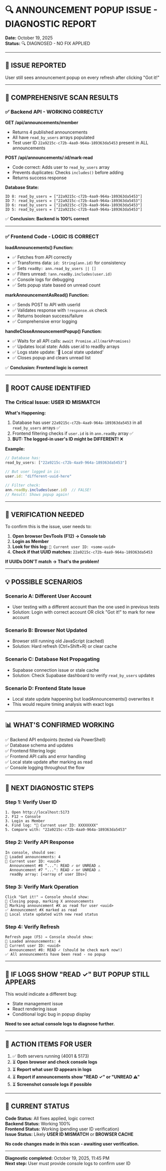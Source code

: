 # 🔍 ANNOUNCEMENT POPUP ISSUE - DIAGNOSTIC REPORT

**Date:** October 19, 2025  
**Status:** 🔍 DIAGNOSED - NO FIX APPLIED

---

## 🎯 ISSUE REPORTED

User still sees announcement popup on every refresh after clicking "Got it!"

---

## 🧪 COMPREHENSIVE SCAN RESULTS

### ✅ **Backend API - WORKING CORRECTLY**

**GET /api/announcements/member**

- Returns 4 published announcements
- All have `read_by_users` arrays populated
- Test user ID `22a9215c-c72b-4aa9-964a-189363da5453` present in ALL announcements

**POST /api/announcements/:id/mark-read**

- Code correct: Adds user to `read_by_users` array
- Prevents duplicates: Checks `includes()` before adding
- Returns success response

**Database State:**

```
ID 8: read_by_users = ["22a9215c-c72b-4aa9-964a-189363da5453"]
ID 7: read_by_users = ["22a9215c-c72b-4aa9-964a-189363da5453"]
ID 6: read_by_users = ["22a9215c-c72b-4aa9-964a-189363da5453"]
ID 5: read_by_users = ["22a9215c-c72b-4aa9-964a-189363da5453"]
```

✅ **Conclusion: Backend is 100% correct**

---

### ✅ **Frontend Code - LOGIC IS CORRECT**

**loadAnnouncements() Function:**

- ✅ Fetches from API correctly
- ✅ Transforms data: `id: String(ann.id)` for consistency
- ✅ Sets `readBy: ann.read_by_users || []`
- ✅ Filters unread: `!ann.readBy.includes(user.id)`
- ✅ Console logs for debugging
- ✅ Sets popup state based on unread count

**markAnnouncementAsRead() Function:**

- ✅ Sends POST to API with userId
- ✅ Validates response with `!response.ok` check
- ✅ Returns boolean success/failure
- ✅ Comprehensive error logging

**handleCloseAnnouncementPopup() Function:**

- ✅ Waits for all API calls: `await Promise.all(markPromises)`
- ✅ Updates local state: Adds user.id to readBy arrays
- ✅ Logs state update: '🔄 Local state updated'
- ✅ Closes popup and clears unread list

✅ **Conclusion: Frontend logic is correct**

---

## 🐛 **ROOT CAUSE IDENTIFIED**

### **The Critical Issue: USER ID MISMATCH**

**What's Happening:**

1. Database has user `22a9215c-c72b-4aa9-964a-189363da5453` in all `read_by_users` arrays ✅
2. Frontend filtering checks if `user.id` is in `ann.readBy` array ✅
3. **BUT: The logged-in user's ID might be DIFFERENT!** ❌

**Example:**

```javascript
// Database has:
read_by_users: ["22a9215c-c72b-4aa9-964a-189363da5453"]

// But user logged in is:
user.id: "different-uuid-here"

// Filter check:
ann.readBy.includes(user.id)  // FALSE!
// Result: Shows popup again!
```

---

## 🔬 **VERIFICATION NEEDED**

To confirm this is the issue, user needs to:

1. **Open browser DevTools (F12) → Console tab**
2. **Login as Member**
3. **Look for this log:** `👤 Current user ID: <some-uuid>`
4. **Check if that UUID matches:** `22a9215c-c72b-4aa9-964a-189363da5453`

**If UUIDs DON'T match → That's the problem!**

---

## 💡 **POSSIBLE SCENARIOS**

### **Scenario A: Different User Account**

- User testing with a different account than the one used in previous tests
- Solution: Login with correct account OR click "Got it!" to mark for new account

### **Scenario B: Browser Not Updated**

- Browser still running old JavaScript (cached)
- Solution: Hard refresh (Ctrl+Shift+R) or clear cache

### **Scenario C: Database Not Propagating**

- Supabase connection issue or stale cache
- Solution: Check Supabase dashboard to verify `read_by_users` updates

### **Scenario D: Frontend State Issue**

- Local state update happening but loadAnnouncements() overwrites it
- This would require timing analysis with exact logs

---

## 📊 **WHAT'S CONFIRMED WORKING**

✅ Backend API endpoints (tested via PowerShell)  
✅ Database schema and updates  
✅ Frontend filtering logic  
✅ Frontend API calls and error handling  
✅ Local state update after marking as read  
✅ Console logging throughout the flow

---

## 🎯 **NEXT DIAGNOSTIC STEPS**

### **Step 1: Verify User ID**

```
1. Open http://localhost:5173
2. F12 → Console
3. Login as Member
4. Find log: "👤 Current user ID: XXXXXXXX"
5. Compare with: "22a9215c-c72b-4aa9-964a-189363da5453"
```

### **Step 2: Verify API Response**

```
In console, should see:
📢 Loaded announcements: 4
👤 Current user ID: <uuid>
  Announcement #8 "...": READ ✓ or UNREAD ⚠
  Announcement #7 "...": READ ✓ or UNREAD ⚠
  readBy array: [<array of user IDs>]
```

### **Step 3: Verify Mark Operation**

```
Click "Got it!" → Console should show:
🚪 Closing popup, marking X announcements
📝 Marking announcement #X as read for user <uuid>
✅ Announcement #X marked as read
🔄 Local state updated with new read status
```

### **Step 4: Verify Refresh**

```
Refresh page (F5) → Console should show:
📢 Loaded announcements: 4
👤 Current user ID: <uuid>
  Announcement #8: READ ✓ (should be check mark now!)
✅ All announcements have been read - no popup
```

---

## 🚨 **IF LOGS SHOW "READ ✓" BUT POPUP STILL APPEARS**

This would indicate a different bug:

- State management issue
- React rendering issue
- Conditional logic bug in popup display

**Need to see actual console logs to diagnose further.**

---

## 📝 **ACTION ITEMS FOR USER**

1. ✅ Both servers running (4001 & 5173)
2. ⏳ **Open browser and check console logs**
3. ⏳ **Report what user ID appears in logs**
4. ⏳ **Report if announcements show "READ ✓" or "UNREAD ⚠"**
5. ⏳ **Screenshot console logs if possible**

---

## 🎯 **CURRENT STATUS**

**Code Status:** All fixes applied, logic correct  
**Backend Status:** Working 100%  
**Frontend Status:** Working (pending user ID verification)  
**Issue Status:** Likely **USER ID MISMATCH** or **BROWSER CACHE**

**No code changes made in this scan - awaiting user verification.**

---

**Diagnostic completed:** October 19, 2025, 11:45 PM  
**Next step:** User must provide console logs to confirm user ID
